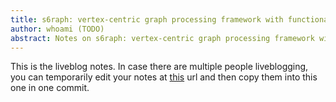 ```yaml
---
title: s6raph: vertex-centric graph processing framework with functional interface
author: whoami (TODO)
abstract: Notes on s6raph: vertex-centric graph processing framework with functional interface
---
```


This is the liveblog notes.  In case there are multiple
people liveblogging, you can temporarily edit your notes
at [this](s6raph--vertex-centr/template.md) url and then copy them into this one in one
commit.
